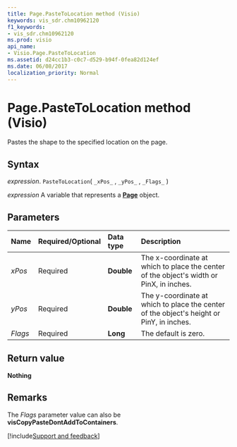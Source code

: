 ```yaml
---
title: Page.PasteToLocation method (Visio)
keywords: vis_sdr.chm10962120
f1_keywords:
- vis_sdr.chm10962120
ms.prod: visio
api_name:
- Visio.Page.PasteToLocation
ms.assetid: d24cc1b3-c0c7-d529-b94f-0fea82d124ef
ms.date: 06/08/2017
localization_priority: Normal
---
```



# Page.PasteToLocation method (Visio)

Pastes the shape to the specified location on the page.


## Syntax

_expression_. `PasteToLocation`( `_xPos_` , `_yPos_` , `_Flags_` )

_expression_ A variable that represents a **[Page](Visio.Page.md)** object.


## Parameters



|Name|Required/Optional|Data type|Description|
|:-----|:-----|:-----|:-----|
| _xPos_|Required| **Double**|The x-coordinate at which to place the center of the object's width or PinX, in inches.|
| _yPos_|Required| **Double**|The y-coordinate at which to place the center of the object's height or PinY, in inches.|
| _Flags_|Required| **Long**|The default is zero.|

## Return value

 **Nothing**


## Remarks

The  _Flags_ parameter value can also be **visCopyPasteDontAddToContainers**.

[!include[Support and feedback](~/includes/feedback-boilerplate.md)]
